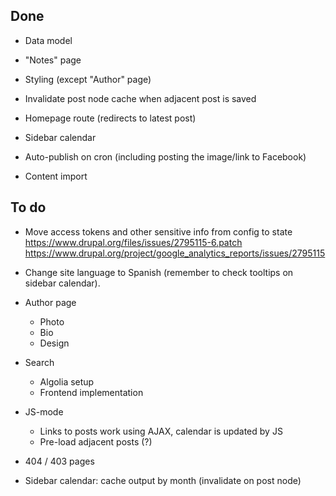 Done
----

- Data model

- "Notes" page

- Styling (except "Author" page)

- Invalidate post node cache when adjacent post is saved

- Homepage route (redirects to latest post)

- Sidebar calendar

- Auto-publish on cron (including posting the image/link to Facebook)

- Content import


To do
-----

- Move access tokens and other sensitive info from config to state
  https://www.drupal.org/files/issues/2795115-6.patch
  https://www.drupal.org/project/google_analytics_reports/issues/2795115

- Change site language to Spanish (remember to check tooltips on sidebar calendar).

- Author page

  - Photo
  - Bio
  - Design

- Search

  - Algolia setup
  - Frontend implementation

- JS-mode

  - Links to posts work using AJAX, calendar is updated by JS
  - Pre-load adjacent posts (?)

- 404 / 403 pages

- Sidebar calendar: cache output by month (invalidate on post node)
